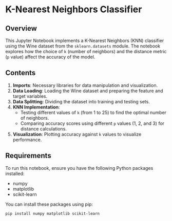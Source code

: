 # K-Nearest Neighbors Classifier

## Overview

This Jupyter Notebook implements a K-Nearest Neighbors (KNN) classifier using the Wine dataset from the `sklearn.datasets` module. The notebook explores how the choice of `k` (number of neighbors) and the distance metric (`p` value) affect the accuracy of the model.

## Contents

1. **Imports**: Necessary libraries for data manipulation and visualization.
2. **Data Loading**: Loading the Wine dataset and preparing the feature and target variables.
3. **Data Splitting**: Dividing the dataset into training and testing sets.
4. **KNN Implementation**:
   - Testing different values of `k` (from 1 to 25) to find the optimal number of neighbors.
   - Comparing accuracy scores using different `p` values (1, 2, and 3) for distance calculations.
5. **Visualization**: Plotting accuracy against `k` values to visualize performance.

## Requirements

To run this notebook, ensure you have the following Python packages installed:

- numpy
- matplotlib
- scikit-learn

You can install these packages using pip:

```bash
pip install numpy matplotlib scikit-learn